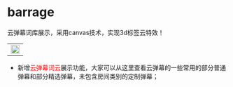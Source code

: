 # barrage
云弹幕词库展示，采用canvas技术，实现3d标签云特效！
    <table>
        <tr><td><a href="https://popzoo.github.io/barrage" target="_blank"><img src="https://coding.net/u/lvlanxing/p/popzoo/git/raw/master/pics/clouldBarrage.gif" width="100%"></a></td></tr>
   </table>
   <ul>
    <li>新增<a href="https://popzoo.github.io/barrage" style=" color:red; text-decoration:none" target="_blank">云弹幕词云</a>展示功能，大家可以从这里查看云弹幕的一些常用的部分普通弹幕和部分精选弹幕，未包含房间类别的定制弹幕；</li>
  </ul>
